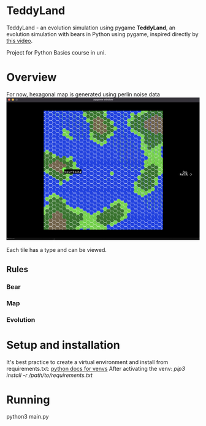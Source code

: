 # TeddyLand
TeddyLand - an evolution simulation using pygame
**TeddyLand**, an evolution simulation with bears in Python using pygame, inspired directly by [this video](https://www.youtube.com/watch?v=H1NXC4QeTok&ab_channel=EightLittleBears).

Project for Python Basics course in uni.

# Overview
For now, hexagonal map is generated using perlin noise data
![image info](./hexmap.png)

Each tile has a type and can be viewed.

## Rules

### Bear

### Map

### Evolution

# Setup and installation
It's best practice to create a virtual environment and install from requirements.txt:
[python docs for venvs](https://docs.python.org/3.9/library/venv.html)
After activating the venv:
*pip3 install -r /path/to/requirements.txt*

# Running
python3 main.py